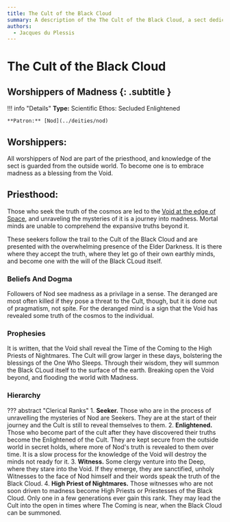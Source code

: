 ```yaml
---
title: The Cult of the Black Cloud
summary: A description of the The Cult of the Black Cloud, a sect dedicated to the Madness of Nod.
authors:
  - Jacques du Plessis
---
```


# The Cult of the Black Cloud
## Worshippers of Madness {: .subtitle }

!!! info "Details"
    **Type:** Scientific Ethos: Secluded Enlightened

    **Patron:** [Nod](../deities/nod)

## Worshippers:
All worshippers of Nod are part of the priesthood, and knowledge of the sect is guarded from the outside world. To become one is to embrace madness as a blessing from the Void.

## Priesthood:
Those who seek the truth of the cosmos are led to the [Void at the edge of Space](../../../cosmology/planes/void_of_creation), and unraveling the mysteries of it is a journey into madness. Mortal minds are unable to comprehend the expansive truths beyond it.

These seekers follow the trail to the Cult of the Black Cloud and are presented with the overwhelming presence of the Elder Darkness. It is there where they accept the truth, where they let go of their own earthly minds, and become one with the will of the Black CLoud itself.

### Beliefs And Dogma
Followers of Nod see madness as a privilage in a sense. The deranged are most often killed if they pose a threat to the Cult, though, but it is done out of pragmatism, not spite. For the deranged mind is a sign that the Void has revealed some truth of the cosmos to the individual.

### Prophesies
It is written, that the Void shall reveal the Time of the Coming to the High Priests of Nightmares. The Cult will grow larger in these days, bolstering the blessings of the One Who Sleeps. Through their wisdom, they will summon the Black CLoud itself to the surface of the earth. Breaking open the Void beyond, and flooding the world with Madness.

### Hierarchy

??? abstract "Clerical Ranks"
    1. **Seeker.** Those who are in the process of unravelling the mysteries of Nod are Seekers. They are at the start of their journey and the Cult is still to reveal themselves to them.
    2. **Enlightened.** Those who become part of the cult after they have discovered their truths become the Enlightened of the Cult. They are kept secure from the outside world in secret holds, where more of Nod's truth is revealed to them over time. It is a slow process for the knowledge of the Void will destroy the minds not ready for it.
    3. **Witness.** Some clergy venture into the Deep, where they stare into the Void. If they emerge, they are sanctified, unholy Witnesses to the face of Nod himself and their words speak the truth of the Black Cloud.
    4. **High Priest of Nightmares.** Those witnesses who are not soon driven to madness become High Priests or Priestesses of the Black Cloud. Only one in a few generations ever gain this rank. They may lead the Cult into the open in times where The Coming is near, when the Black Cloud can be summoned.